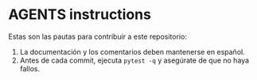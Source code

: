 # AGENTS instructions

Estas son las pautas para contribuir a este repositorio:

1. La documentación y los comentarios deben mantenerse en español.
2. Antes de cada commit, ejecuta `pytest -q` y asegúrate de que no haya fallos.


